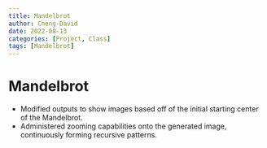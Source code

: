 ```yaml
---
title: Mandelbrot
author: Cheng-David
date: 2022-08-13
categories: [Project, Class]
tags: [Mandelbrot]
---
```


# Mandelbrot

* Modified outputs to show images based off of the initial starting center of the Mandelbrot.
* Administered zooming capabilities onto the generated image, continuously forming recursive
patterns.